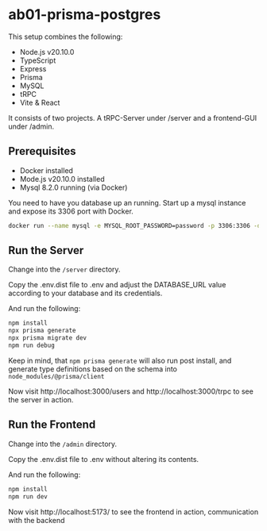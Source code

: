 # ab01-prisma-postgres

This setup combines the following:

- Node.js v20.10.0
- TypeScript
- Express
- Prisma
- MySQL
- tRPC
- Vite & React

It consists of two projects. A tRPC-Server under /server and a frontend-GUI under /admin.


## Prerequisites
- Docker installed
- Mode.js v20.10.0 installed
- Mysql 8.2.0 running (via Docker)

You need to have you database up an running. Start up a mysql instance and expose its 3306 port with Docker.

```bash
docker run --name mysql -e MYSQL_ROOT_PASSWORD=password -p 3306:3306 -d mysql:8.2.0
```

## Run the Server

Change into the `/server` directory.

Copy the .env.dist file to .env and adjust the DATABASE_URL value according to your database and its credentials.

And run the following:

```bash
npm install
npx prisma generate
npx prisma migrate dev
npm run debug
```

Keep in mind, that ```npm prisma generate``` will also run post install, and generate type definitions based on the schema into `node_modules/@prisma/client`

Now visit http://localhost:3000/users and http://localhost:3000/trpc to see the server in action.

## Run the Frontend

Change into the `/admin` directory.

Copy the .env.dist file to .env without altering its contents.

And run the following:

```bash
npm install
npm run dev
```

Now visit http://localhost:5173/ to see the frontend in action, communication with the backend 